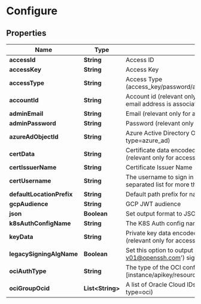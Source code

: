 

# Configure


## Properties

Name | Type | Description | Notes
------------ | ------------- | ------------- | -------------
**accessId** | **String** | Access ID |  [optional]
**accessKey** | **String** | Access Key |  [optional]
**accessType** | **String** | Access Type (access_key/password/azure_ad/saml/oidc/aws_iam/gcp/k8s/cert) |  [optional]
**accountId** | **String** | Account id (relevant only for access-type&#x3D;password where the email address is associated with more than one account) |  [optional]
**adminEmail** | **String** | Email (relevant only for access-type&#x3D;password) |  [optional]
**adminPassword** | **String** | Password (relevant only for access-type&#x3D;password) |  [optional]
**azureAdObjectId** | **String** | Azure Active Directory ObjectId (relevant only for access-type&#x3D;azure_ad) |  [optional]
**certData** | **String** | Certificate data encoded in base64. Used if file was not provided. (relevant only for access-type&#x3D;cert in Curl Context) |  [optional]
**certIssuerName** | **String** | Certificate Issuer Name |  [optional]
**certUsername** | **String** | The username to sign in the SSH certificate (use a comma-separated list for more than one username) |  [optional]
**defaultLocationPrefix** | **String** | Default path prefix for name of items, targets and auth methods |  [optional]
**gcpAudience** | **String** | GCP JWT audience |  [optional]
**json** | **Boolean** | Set output format to JSON |  [optional]
**k8sAuthConfigName** | **String** | The K8S Auth config name (relevant only for access-type&#x3D;k8s) |  [optional]
**keyData** | **String** | Private key data encoded in base64. Used if file was not provided.(relevant only for access-type&#x3D;cert in Curl Context) |  [optional]
**legacySigningAlgName** | **Boolean** | Set this option to output legacy (&#39;ssh-rsa-cert-v01@openssh.com&#39;) signing algorithm name in the certificate. |  [optional]
**ociAuthType** | **String** | The type of the OCI configuration to use [instance/apikey/resource] (relevant only for access-type&#x3D;oci) |  [optional]
**ociGroupOcid** | **List&lt;String&gt;** | A list of Oracle Cloud IDs groups (relevant only for access-type&#x3D;oci) |  [optional]



